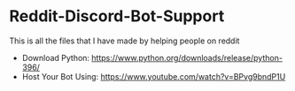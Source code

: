 # Reddit-Discord-Bot-Support
This is all the files that I have made by helping people on reddit

- Download Python: https://www.python.org/downloads/release/python-396/
- Host Your Bot Using: https://www.youtube.com/watch?v=BPvg9bndP1U
